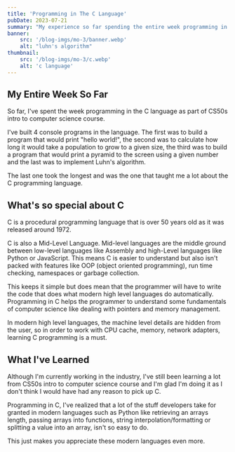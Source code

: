 ```yaml
---
title: 'Programming in The C Language'
pubDate: 2023-07-21
summary: "My experience so far spending the entire week programming in C."
banner:
    src: '/blog-imgs/mo-3/banner.webp'
    alt: "luhn's algorithm"
thumbnail:
    src: '/blog-imgs/mo-3/c.webp' 
    alt: 'c language'
---
```


## My Entire Week So Far

So far, I've spent the week programming in the C language as part of CS50s intro to computer science course. 

I've built 4 console programs in the language. The first was to build a program that would print "hello world!", the second was to calculate how long it would take a population to grow to a given size, the third was to build a program that would print a pyramid to the screen using a given number and the last was to implement Luhn's algorithm. 

The last one took the longest and was the one that taught me a lot about the C programming language.

## What's so special about C

C is a procedural programming language that is over 50 years old as it was released around 1972.

C is also a Mid-Level Language. Mid-level languages are the middle ground between low-level languages like Assembly and high-Level languages like Python or JavaScript. This means C is easier to understand but also isn't packed with features like OOP (object oriented programming), run time checking, namespaces or garbage collection. 

This keeps it simple but does mean that the programmer will have to write the code that does what modern high level languages do automatically. Programming in C helps the programmer to understand some fundamentals of computer science like dealing with pointers and memory management. 

In modern high level languages, the machine level details are hidden from the user, so in order to work with CPU cache, memory, network adapters, learning C programming is a must.

## What I've Learned

Although I'm currently working in the industry, I've still been learning a lot from CS50s intro to computer science course and I'm glad I'm doing it as I don't think I would have had any reason to pick up C. 

Programming in C, I've realized that a lot of the stuff developers take for granted in modern languages such as Python like retrieving an arrays length, passing arrays into functions, string interpolation/formatting or splitting a value into an array, isn't so easy to do. 

This just makes you appreciate these modern languages even more.
